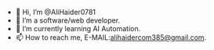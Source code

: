- 👋 Hi, I’m @AliHaider0781
- 👀 I’m a software/web developer.
- 🌱 I’m currently learning AI Automation.
- 📫 How to reach me, E-MAIL:alihaidercom385@gmail.com.

<!---
AliHaider0781/AliHaider0781 is a ✨ particular ✨ repository because its `README.md` (this file) appears on your GitHub profile.
You can click the Preview link to take a look at your changes.
--->
